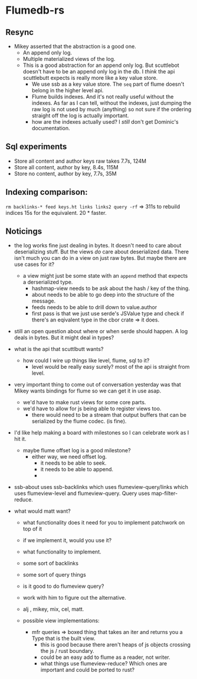 # Flumedb-rs

## Resync

- Mikey asserted that the abstraction is a good one.
  - An append only log.
  - Multiple materialized views of the log.
  - This is a good abstraction for an append only log. But scuttlebot doesn't have to be an append only log in the db. I _think_ the api scuttlebutt expects is really more like a key value store.
    - We use ssb as a key value store. The `seq` part of flume doesn't belong in the higher level api.
    - Flume builds indexes. And it's not really useful without the indexes. As far as I can tell, without the indexes, just dumping the raw log is not used by much (anything) so not sure if the ordering straight off the log is actually important.
    - how are the indexes actually used? I _still_ don't get Dominic's documentation.

## Sql experiments

- Store all content and author keys raw takes 7.7s, 124M
- Store all content, author by key, 8.4s, 115M
- Store no content, author by key, 7.7s, 35M

## Indexing comparison:
`rm backlinks-* feed keys.ht links links2 query -rf` => 311s to rebuild indices
15s for the equivalent. 20 * faster.

## Noticings

- the log works fine just dealing in bytes. It doesn't need to care about deserializing stuff. But the views _do_ care about deserialized data. There isn't much you can do in a view on just raw bytes. But maybe there are use cases for it?
  - a view might just be some state with an `append` method that expects a derserialized type.
    - hashmap-view needs to be ask about the hash / key of the thing.
    - about needs to be able to go deep into the structure of the message.
    - feeds needs to be able to drill down to value.author
    - first pass is that we just use serde's JSValue type and check if there's an eqivalent type in the cbor crate => it does.

- still an open question about where or when serde should happen. A log deals in bytes. But it might deal in types?

- what is the api that scuttlbutt wants?
  - how could I wire up things like level, flume, sql to it?
    - level would be really easy surely? most of the api is straight from level.


- very important thing to come out of conversation yesterday was that Mikey wants bindings for flume so we can get it in use asap.
  - we'd have to make rust views for some core parts.
  - we'd have to allow for js being able to register views too.
    - there would need to be a stream that output buffers that can be serialized by the flume codec. (is fine).
- I'd like help making a board with milestones so I can celebrate work as I hit it. 
  - maybe flume offset log is a good milestone?
    - either way, we need offset log.
      - it needs to be able to seek.
      - it needs to be able to append.
      - 

- ssb-about uses ssb-backlinks which uses flumeview-query/links which uses flumeview-level and flumeview-query. Query uses map-filter-reduce.

- what would matt want?
  - what functionality does it need for you to implement patchwork on top of it
  - if we implement it, would you use it?
  - what functionality to implement.
  - some sort of backlinks 
  - some sort of query things
  - is it good to do flumeview query?
  - work with him to figure out the alternative.

  - alj , mikey, mix, cel, matt.

  - possible view implementations:
    - mfr queries => boxed thing that takes an iter and returns you a Type that is the built view.
      - this is good because there aren't heaps of js objects crossing the js / rust boundary.
      - could be an easy add to flume as a reader, not writer.
      - what things use flumeview-reduce? Which ones are important and could be ported to rust?

    
 

